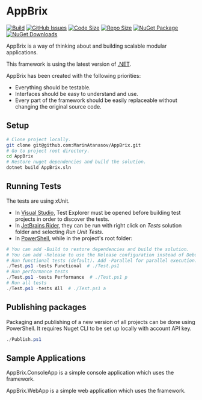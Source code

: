 # AppBrix
[![Build](https://github.com/MarinAtanasov/AppBrix/actions/workflows/build.yml/badge.svg)](https://github.com/MarinAtanasov/AppBrix/actions/workflows/build.yml)
[![GitHub Issues](https://img.shields.io/github/issues/MarinAtanasov/AppBrix.svg?style=flat&logo=github&label=Issues)](https://github.com/MarinAtanasov/AppBrix/issues)
[![Code Size](https://img.shields.io/github/languages/code-size/MarinAtanasov/AppBrix.svg?style=flat&logo=github&label=Code)](https://github.com/MarinAtanasov/AppBrix)
[![Repo Size](https://img.shields.io/github/repo-size/MarinAtanasov/AppBrix.svg?style=flat&logo=github&label=Repo)](https://github.com/MarinAtanasov/AppBrix)
[![NuGet Package](https://img.shields.io/nuget/v/AppBrix.svg?style=flat&logo=nuget&color=success&label=Nuget)](https://www.nuget.org/packages?q=Owner%3Amarin.atanasov.bg+Tags%3AAppBrix)
[![NuGet Downloads](https://img.shields.io/nuget/dt/AppBrix.svg?style=flat&logo=nuget&label=Downloads)](https://www.nuget.org/packages?q=Owner%3Amarin.atanasov.bg+Tags%3AAppBrix)

AppBrix is a way of thinking about and building scalable modular applications.

This framework is using the latest version of [.NET](https://dotnet.microsoft.com/download).

AppBrix has been created with the following priorities:
* Everything should be testable.
* Interfaces should be easy to understand and use.
* Every part of the framework should be easily replaceable without changing the original source code.

## Setup
```Bash
# Clone project locally.
git clone git@github.com:MarinAtanasov/AppBrix.git
# Go to project root directory.
cd AppBrix
# Restore nuget dependencies and build the solution.
dotnet build AppBrix.sln
```

## Running Tests
The tests are using xUnit.
* In [Visual Studio](https://visualstudio.microsoft.com/), Test Explorer must be opened before building test projects in order to discover the tests.
* In [JetBrains Rider](https://www.jetbrains.com/rider/), they can be run with right click on *Tests* solution folder and selecting *Run Unit Tests*.
* In [PowerShell](https://github.com/PowerShell/PowerShell), while in the project's root folder:
```Powershell
# You can add -Build to restore dependencies and build the solution.
# You can add -Release to use the Release configuration instead of Debug.
# Run functional tests (default). Add -Parallel for parallel execution.
./Test.ps1 -tests Functional  # ./Test.ps1
# Run performance tests
./Test.ps1 -tests Performance  # ./Test.ps1 p
# Run all tests
./Test.ps1 -tests All  # ./Test.ps1 a
```

## Publishing packages
Packaging and publishing of a new version of all projects can be done using PowerShell.
It requires Nuget CLI to be set up locally with account API key.
```Powershell
./Publish.ps1
```

## Sample Applications
AppBrix.ConsoleApp is a simple console application which uses the framework.

AppBrix.WebApp is a simple web application which uses the framework.
